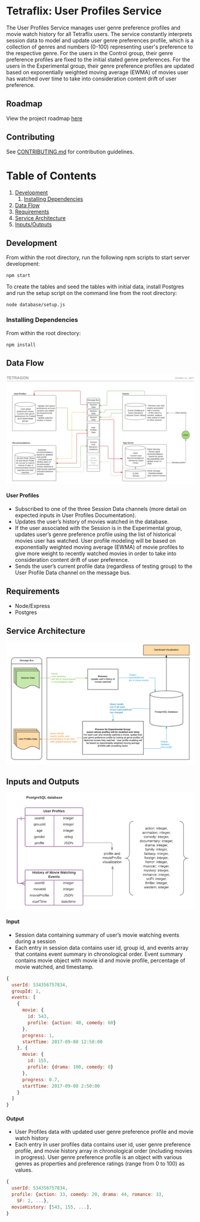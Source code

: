 # Tetraflix: User Profiles Service

The User Profiles Service manages user genre preference profiles and movie watch history for all Tetraflix users. The service constantly interprets session data to model and update user genre preferences profile, which is a collection of genres and numbers (0-100) representing user's preference to the respective genre. For the users in the Control group, their genre preference profiles are fixed to the initial stated genre preferences. For the users in the Experimental group, their genre preference profiles are updated based on exponentially weighted moving average (EWMA) of movies user has watched over time to take into consideration content drift of user preference.

## Roadmap

View the project roadmap [here](LINK_TO_DOC)

## Contributing

See [CONTRIBUTING.md](CONTRIBUTING.md) for contribution guidelines.

# Table of Contents

1. [Development](#development)
    1. [Installing Dependencies](#installing-dependencies)
1. [Data Flow](#data-flow)
1. [Requirements](#requirements)
1. [Service Architecture](#service-architecture)
1. [Inputs/Outputs](#inputs-and-outputs)

## Development

From within the root directory, run the following npm scripts to start server development:

```
npm start
```
To create the tables and seed the tables with initial data, install Postgres and run the setup script on the command line from the root directory:

```
node database/setup.js
``` 

### Installing Dependencies

From within the root directory:

```
npm install
```

## Data Flow

![user-profiles-data-flow.png](user-profiles-data-flow.png)

#### User Profiles
- Subscribed to one of the three Session Data channels (more detail on expected inputs in User Profiles Documentation).
- Updates the user’s history of movies watched in the database.
- If the user associated with the Session is in the Experimental group, updates user’s genre preference profile using the list of historical movies user has watched.  User profile modeling will be based on exponentially weighted moving average (EWMA) of movie profiles to give more weight to recently watched movies in order to take into consideration content drift of user preference.
- Sends the user’s current profile data (regardless of testing group) to the User Profile Data channel on the message bus.

## Requirements

- Node/Express
- Postgres

## Service Architecture

![user-profiles-service-architecture.png](user-profiles-service-architecture.png)

## Inputs and Outputs

![user-profiles-schema.png](user-profiles-schema.png)

#### Input

- Session data containing summary of user’s movie watching events during a session
- Each entry in session data contains user id, group id, and events array that contains event summary in chronological order.  Event summary contains movie object with movie id and movie profile, percentage of movie watched, and timestamp.

```javascript
{
  userId: 534356757834,
  groupId: 1,
  events: [
    {
      movie: {
        id: 543,
        profile: {action: 40, comedy: 60}
      },
      progress: 1,
      startTime: 2017-09-08 12:50:00
    }, {
      movie: {
        id: 155,
        profile: {drama: 100, comedy: 0}
      },
      progress: 0.7,
      startTime: 2017-09-08 2:50:00
    }
  ]
}
```

#### Output

- User Profiles data with updated user genre preference profile and movie watch history
- Each entry in user profiles data contains user id, user genre preference profile, and movie history array in chronological order (including movies in progress).  User genre preference profile is an object with various genres as properties and preference ratings (range from 0 to 100) as values.

```javascript
{
  userId: 534356757834,
  profile: {action: 33, comedy: 20, drama: 44, romance: 33,
    SF: 2, ...},
  movieHistory: [543, 155, ...],
}
```